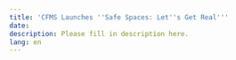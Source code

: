 ```yaml
---
title: 'CFMS Launches ''Safe Spaces: Let''s Get Real'''
date:
description: Please fill in description here.
lang: en
---
```

